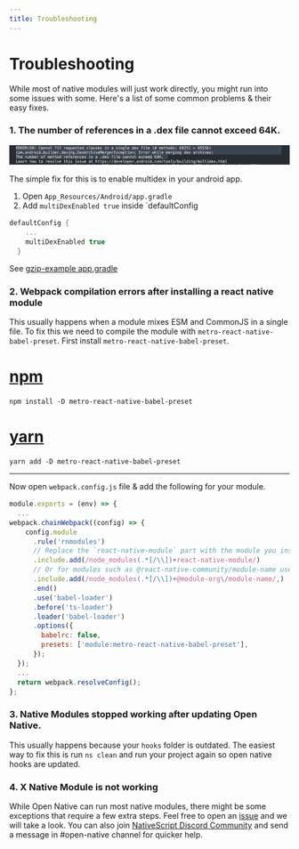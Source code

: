 ```yaml
---
title: Troubleshooting
---
```


# Troubleshooting

While most of native modules will just work directly, you might run into some issues with some. Here's a list of some common problems & their easy fixes.

### 1. The number of references in a .dex file cannot exceed 64K.

![multidex error](/multidex-error.png)

The simple fix for this is to enable multidex in your android app.

1. Open `App_Resources/Android/app.gradle`
2. Add `multiDexEnabled true` inside `defaultConfig

```groovy
defaultConfig {
    ...
    multiDexEnabled true
  }
```

See [gzip-example app.gradle](https://github.com/OpenNative/examples/blob/0857f426385702678dec690d858d3e8671b48718/device-info-example/App_Resources/Android/app.gradle#L20)

### 2. Webpack compilation errors after installing a react native module

This usually happens when a module mixes ESM and CommonJS in a single file. To fix this we need to compile the module with `metro-react-native-babel-preset`. First install `metro-react-native-babel-preset`.

# [npm](#/tab/npm)

```
npm install -D metro-react-native-babel-preset
```

# [yarn](#/tab/yarn)

```
yarn add -D metro-react-native-babel-preset
```

---

Now open `webpack.config.js` file & add the following for your module.

```js
module.exports = (env) => {
  ...
webpack.chainWebpack((config) => {
    config.module
      .rule('rnmodules')
      // Replace the `react-native-module` part with the module you installed.
      .include.add(/node_modules(.*[/\\])+react-native-module/)
      // Or for modules such as @react-native-community/module-name use the following regex.
      .include.add(/node_modules(.*[/\\])+@module-org\/module-name/,)
      .end()
      .use('babel-loader')
      .before('ts-loader')
      .loader('babel-loader')
      .options({
        babelrc: false,
        presets: ['module:metro-react-native-babel-preset'],
      });
  });
  ...
  return webpack.resolveConfig();
};
```

### 3. Native Modules stopped working after updating Open Native.

This usually happens because your `hooks` folder is outdated. The easiest way to fix this is run `ns clean` and run your project again so open native hooks are updated.

### 4. X Native Module is not working
While Open Native can run most native modules, there might be some exceptions that require a few extra steps. Feel free to open an [issue](https://github.com/OpenNative/open-native/issues) and we will take a look. You can also join [NativeScript Discord Community](https://discord.com/invite/RgmpGky9GR) and send a message in #open-native channel for quicker help.
